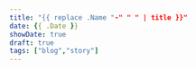 ```yaml
---
title: "{{ replace .Name "-" " " | title }}"
date: {{ .Date }}
showDate: true
draft: true
tags: ["blog","story"]
---
```


